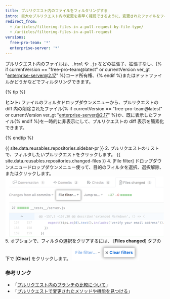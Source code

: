 ```yaml
---
title: プルリクエスト内のファイルをフィルタリングする
intro: 巨大なプルリクエスト内の変更を素早く確認できるように、変更されたファイルをフィルタリングできます。
redirect_from:
  - /articles/filtering-files-in-a-pull-request-by-file-type/
  - /articles/filtering-files-in-a-pull-request
versions:
  free-pro-team: '*'
  enterprise-server: '*'
---
```


プルリクエスト内のファイルは、`.html` や `.js` などの拡張子、拡張子なし、{% if currentVersion == "free-pro-team@latest" or currentVersion ver_gt "enterprise-server@2.17" %}コード所有権、{% endif %}またはドットファイルかどうかなどでフィルタリングできます。

{% tip %}

**ヒント:** ファイルのフィルタドロップダウンメニューから、プルリクエストの diff 内の削除されたファイル{% if currentVersion == "free-pro-team@latest" or currentVersion ver_gt "enterprise-server@2.17" %}か、既に表示したファイル{% endif %}を一時的に非表示にして、プルリクエストの diff 表示を簡素化できます。

{% endtip %}

{{ site.data.reusables.repositories.sidebar-pr }}
2. プルリクエストのリストで、フィルタしたいプルリクエストをクリックします。
{{ site.data.reusables.repositories.changed-files }}
4. [File filter] ドロップダウンメニュードロップダウンメニュー使って、目的のフィルタを選択、選択解除、またはクリックします。 ![プルリクエスト diff の上のファイルのフィルタオプション](/assets/images/help/pull_requests/file-filter-option.png)
5. オプションで、フィルタの選択をクリアするには、 [**Files changed**] タブの下で [**Clear**] をクリックします。 ![ファイルのフィルタの選択のクリア](/assets/images/help/pull_requests/clear-file-filter.png)

### 参考リンク

- 「[プルリクエスト内のブランチの比較について](/articles/about-comparing-branches-in-pull-requests)」
- 「[プルリクエストで変更されたメソッドや機能を見つける](/articles/finding-changed-methods-and-functions-in-a-pull-request)」
